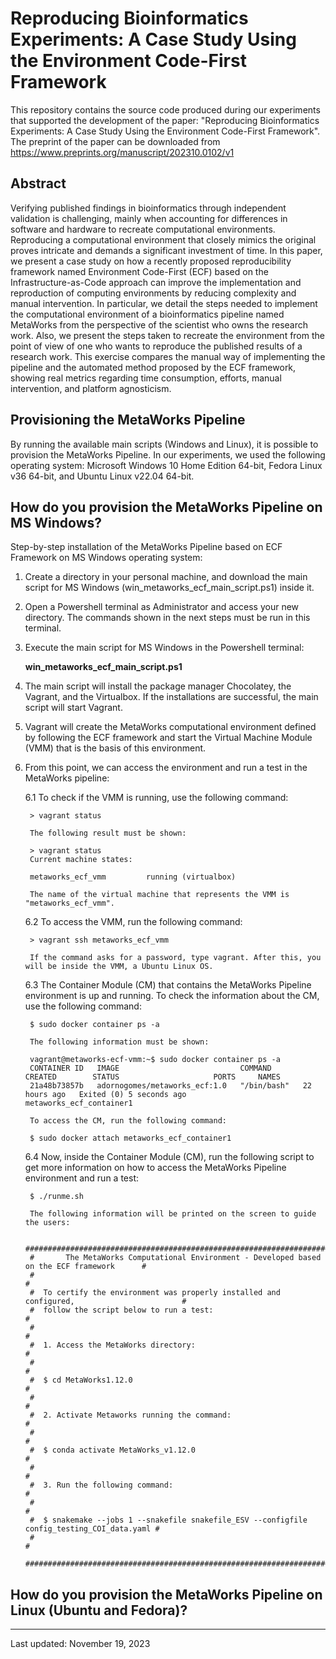 # Reproducing Bioinformatics Experiments: A Case Study Using the Environment Code-First Framework

This repository contains the source code produced during our experiments that supported the development of the paper: "Reproducing Bioinformatics Experiments: A Case Study Using the Environment Code-First Framework".
The preprint of the paper can be downloaded from https://www.preprints.org/manuscript/202310.0102/v1

## Abstract

Verifying published findings in bioinformatics through independent validation is challenging, mainly when accounting for differences in software and hardware to recreate computational environments. Reproducing a computational environment that closely mimics the original proves intricate and demands a significant investment of time. In this paper, we present a case study on how a recently proposed reproducibility framework named Environment Code-First (ECF) based on the Infrastructure-as-Code approach can improve the implementation and reproduction of computing environments by reducing complexity and manual intervention. In particular, we detail the steps needed to implement the computational environment of a bioinformatics pipeline named MetaWorks from the perspective of the scientist who owns the research work. Also, we present the steps taken to recreate the environment from the point of view of one who wants to reproduce the published results of a research work. This exercise compares the manual way of implementing the pipeline and the automated method proposed by the ECF framework, showing real metrics regarding time consumption, efforts, manual intervention, and platform agnosticism. 

## Provisioning the MetaWorks Pipeline
By running the available main scripts (Windows and Linux), it is possible to provision the MetaWorks Pipeline. In our experiments, we used the following operating system: Microsoft Windows 10 Home Edition 64-bit, Fedora Linux v36 64-bit, and Ubuntu Linux v22.04 64-bit.

## How do you provision the MetaWorks Pipeline on MS Windows?
Step-by-step installation of the MetaWorks Pipeline based on ECF Framework on MS Windows operating system:

1. Create a directory in your personal machine, and download the main script for MS Windows (win_metaworks_ecf_main_script.ps1) inside it.

2. Open a Powershell terminal as Administrator and access your new directory. The commands shown in the next steps must be run in this terminal.

3. Execute the main script for MS Windows in the Powershell terminal:

	**win_metaworks_ecf_main_script.ps1**
 
4. The main script will install the package manager Chocolatey, the Vagrant, and the Virtualbox. If the installations are successful, the main script will start Vagrant.

5. Vagrant will create the MetaWorks computational environment defined by following the ECF framework and start the Virtual Machine Module (VMM) that is the basis of this environment.

6. From this point, we can access the environment and run a test in the MetaWorks pipeline:

	6.1 To check if the VMM is running, use the following command:

   		> vagrant status

   		The following result must be shown:

   		> vagrant status
		Current machine states:

   		metaworks_ecf_vmm         running (virtualbox)

		The name of the virtual machine that represents the VMM is "metaworks_ecf_vmm".

	6.2 To access the VMM, run the following command:

   		> vagrant ssh metaworks_ecf_vmm

		If the command asks for a password, type vagrant. After this, you will be inside the VMM, a Ubuntu Linux OS.


	6.3 The Container Module (CM) that contains the MetaWorks Pipeline environment is up and running. To check the information about the CM, use the following command:

		$ sudo docker container ps -a

		The following information must be shown:

		vagrant@metaworks-ecf-vmm:~$ sudo docker container ps -a
		CONTAINER ID   IMAGE                           COMMAND       CREATED        STATUS                     PORTS     NAMES
		21a48b73857b   adornogomes/metaworks_ecf:1.0   "/bin/bash"   22 hours ago   Exited (0) 5 seconds ago             metaworks_ecf_container1

		To access the CM, run the following command:

		$ sudo docker attach metaworks_ecf_container1

	6.4 Now, inside the Container Module (CM), run the following script to get more information on how to access the MetaWorks Pipeline environment and run a test:

   		$ ./runme.sh

   		The following information will be printed on the screen to guide the users:

		#############################################################################################
		#       The MetaWorks Computational Environment - Developed based on the ECF framework      #
		#                                                                                           #
		#  To certify the environment was properly installed and configured,                        #
		#  follow the script below to run a test:                                                   #
		#                                                                                           #
		#  1. Access the MetaWorks directory:                                                       #
		#                                                                                           #
		#  $ cd MetaWorks1.12.0                                                                     #
		#                                                                                           #
		#  2. Activate Metaworks running the command:                                               #
		#                                                                                           #
		#  $ conda activate MetaWorks_v1.12.0                                                       #
		#                                                                                           #
		#  3. Run the following command:                                                            #
		#                                                                                           #
		#  $ snakemake --jobs 1 --snakefile snakefile_ESV --configfile config_testing_COI_data.yaml #
		#                                                                                           #
		#############################################################################################


## How do you provision the MetaWorks Pipeline on Linux (Ubuntu and Fedora)?




-------------------------------
Last updated: November 19, 2023
